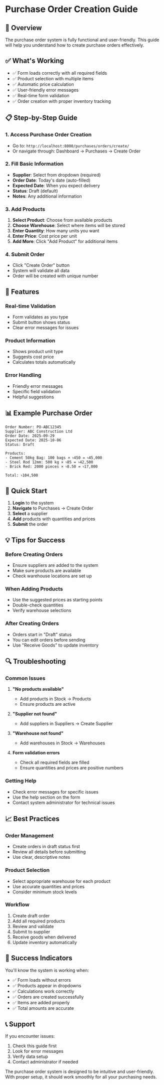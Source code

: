 # Purchase Order Creation Guide

## 🎯 Overview
The purchase order system is fully functional and user-friendly. This guide will help you understand how to create purchase orders effectively.

## ✅ What's Working
- ✅ Form loads correctly with all required fields
- ✅ Product selection with multiple items
- ✅ Automatic price calculation
- ✅ User-friendly error messages
- ✅ Real-time form validation
- ✅ Order creation with proper inventory tracking

## 📋 Step-by-Step Guide

### 1. Access Purchase Order Creation
- Go to: `http://localhost:8000/purchases/orders/create/`
- Or navigate through: Dashboard → Purchases → Create Order

### 2. Fill Basic Information
- **Supplier**: Select from dropdown (required)
- **Order Date**: Today's date (auto-filled)
- **Expected Date**: When you expect delivery
- **Status**: Draft (default)
- **Notes**: Any additional information

### 3. Add Products
1. **Select Product**: Choose from available products
2. **Choose Warehouse**: Select where items will be stored
3. **Enter Quantity**: How many units you want
4. **Enter Price**: Cost price per unit
5. **Add More**: Click "Add Product" for additional items

### 4. Submit Order
- Click "Create Order" button
- System will validate all data
- Order will be created with unique number

## 🔧 Features

### Real-time Validation
- Form validates as you type
- Submit button shows status
- Clear error messages for issues

### Product Information
- Shows product unit type
- Suggests cost price
- Calculates totals automatically

### Error Handling
- Friendly error messages
- Specific field validation
- Helpful suggestions

## 📊 Example Purchase Order

```
Order Number: PO-ABC12345
Supplier: ABC Construction Ltd
Order Date: 2025-09-29
Expected Date: 2025-10-06
Status: Draft

Products:
- Cement 50kg Bag: 100 bags × ৳450 = ৳45,000
- Steel Rod 12mm: 500 kg × ৳85 = ৳42,500
- Brick Red: 2000 pieces × ৳8.50 = ৳17,000

Total: ৳104,500
```

## 🚀 Quick Start

1. **Login** to the system
2. **Navigate** to Purchases → Create Order
3. **Select** a supplier
4. **Add** products with quantities and prices
5. **Submit** the order

## 💡 Tips for Success

### Before Creating Orders
- Ensure suppliers are added to the system
- Make sure products are available
- Check warehouse locations are set up

### When Adding Products
- Use the suggested prices as starting points
- Double-check quantities
- Verify warehouse selections

### After Creating Orders
- Orders start in "Draft" status
- You can edit orders before sending
- Use "Receive Goods" to update inventory

## 🔍 Troubleshooting

### Common Issues
1. **"No products available"**
   - Add products in Stock → Products
   - Ensure products are active

2. **"Supplier not found"**
   - Add suppliers in Suppliers → Create Supplier

3. **"Warehouse not found"**
   - Add warehouses in Stock → Warehouses

4. **Form validation errors**
   - Check all required fields are filled
   - Ensure quantities and prices are positive numbers

### Getting Help
- Check error messages for specific issues
- Use the help section on the form
- Contact system administrator for technical issues

## 📈 Best Practices

### Order Management
- Create orders in draft status first
- Review all details before submitting
- Use clear, descriptive notes

### Product Selection
- Select appropriate warehouse for each product
- Use accurate quantities and prices
- Consider minimum stock levels

### Workflow
1. Create draft order
2. Add all required products
3. Review and validate
4. Submit to supplier
5. Receive goods when delivered
6. Update inventory automatically

## 🎉 Success Indicators

You'll know the system is working when:
- ✅ Form loads without errors
- ✅ Products appear in dropdowns
- ✅ Calculations work correctly
- ✅ Orders are created successfully
- ✅ Items are added properly
- ✅ Total amounts are accurate

## 📞 Support

If you encounter issues:
1. Check this guide first
2. Look for error messages
3. Verify data setup
4. Contact administrator if needed

The purchase order system is designed to be intuitive and user-friendly. With proper setup, it should work smoothly for all your purchasing needs.
